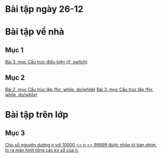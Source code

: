 # Bài tập ngày 26-12
# Bài tập về nhà
## Mục 1
[Bài 3, mục Cấu trúc điều kiện (if, switch)](https://www.jdoodle.com/embed/v0/5B49)
## Mục 2
[Bài 2, mục Cấu trúc lặp (for, while, do/while)](https://www.jdoodle.com/embed/v0/5FU0) 
[Bài 3, mục Cấu trúc lặp (for, while, do/while)](https://www.jdoodle.com/embed/v0/5FU1)
# Bài tập trên lớp
## Mục 3
[Cho số nguyên dương n với 10000 <= n <= 99999 được nhập từ bàn phím. In ra màn hình tổng các ký số của n.](https://www.jdoodle.com/embed/v0/5G1N)
